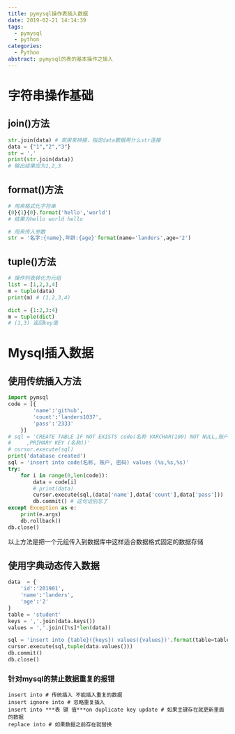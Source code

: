 ```yaml
---
title: pymysql操作表插入数据
date: 2019-02-21 14:14:39
tags:
  - pymysql
  - python
categories:
  - Python
abstract: pymysql的表的基本操作之插入
---
```


# 字符串操作基础

## join()方法

```python
str.join(data) # 常用来拼接，指定data数据用什么str连接
data = {"1","2","3"}
str = ','
print(str.join(data))
# 输出结果应为1,2,3
```

## <!--more-->format()方法

```python
# 用来格式化字符串
{0}{1}{0}.format('hello','world')
# 结果为hello world hello
```

```python
# 用来传入参数
str = '名字:{name},年龄:{age}'format(name='landers',age='2')
```

## tuple()方法

```python
# 操作列表转化为元组
list = [1,2,3,4]
m = tuple(data)
print(m) # (1,2,3,4)

dict = {1:2,3:4}
m = tuple(dict)
# (1,3) 返回key值
```



# Mysql插入数据

## 使用传统插入方法

```python
import pymsql
code = [{
        'name':'github',
        'count':'landers1037',
        'pass':'2333'
    }]
# sql = 'CREATE TABLE IF NOT EXISTS code(名称 VARCHAR(100) NOT NULL,账户 VARCHAR(100) NOT NULL,密码 VARCHAR(100) NOT NULL\
#     ,PRIMARY KEY (名称))'
# cursor.execute(sql)
print('database created')
sql = 'insert into code(名称, 账户, 密码) values (%s,%s,%s)'
try:
    for i in range(0,len(code)):
        data = code[i]
        # print(data)
        cursor.execute(sql,(data['name'],data['count'],data['pass']))
        db.commit() # 这句话别忘了
except Exception as e:
    print(e.args)
    db.rollback()
db.close()
```

以上方法是把一个元组传入到数据库中这样适合数据格式固定的数据存储

## 使用字典动态传入数据

```python
data  = {
    'id':'201901',
    'name':'landers',
    'age':'2'
}
table = 'student'
keys = ','.join(data.keys())
values = ','.join([%s]*len(data))

sql = 'insert into {table}({keys}) values({values})'.format(table=table,keys=keys,values=values)
cursor.execute(sql,tuple(data.values()))
db.commit()
db.close()
```

### 针对mysql的禁止数据重复的报错

```mysql
insert into # 传统插入 不能插入重复的数据
insert ignore into # 忽略重复插入
insert into ***表 键 值***on duplicate key update # 如果主键存在就更新里面的数据
replace into # 如果数据之前存在就替换
```

